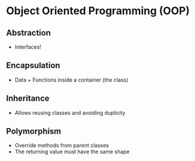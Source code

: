 # Object Oriented Programming (OOP)

## Abstraction

- Interfaces!

## Encapsulation

- Data + Functions inside a container (the class)

## Inheritance

- Allows reusing classes and avoiding duplicity

## Polymorphism

- Override methods from parent classes
- The returning value must have the same shape
